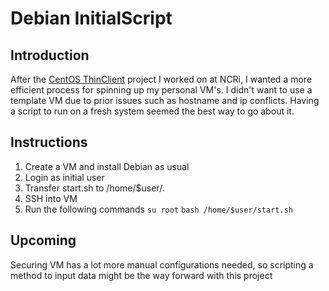 # Debian InitialScript

## Introduction

After the [CentOS ThinClient](https://github.com/nnleaf/CentOS_ThinClient) project I worked on at NCRi, I wanted a more efficient process for spinning up my personal VM's. I didn't want to use a template VM due to prior issues such as hostname and ip conflicts. Having a script to run on a fresh system seemed the best way to go about it.

## Instructions

1. Create a VM and install Debian as usual
2. Login as initial user
3. Transfer start.sh to /home/$user/.
4. SSH into VM
5. Run the following commands
`su root`
`bash /home/$user/start.sh`

## Upcoming

Securing VM has a lot more manual configurations needed, so scripting a method to input data might be the way forward with this project